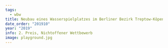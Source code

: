 ```yaml
---
tags:
  - wbw
title: Neubau eines Wasserspielplatzes im Berliner Bezirk Treptow-Köpenick
date_order: "201910"
year: "2019"
info: 2. Preis, Nichtoffener Wettbewerb
image: playground.jpg
---
```

